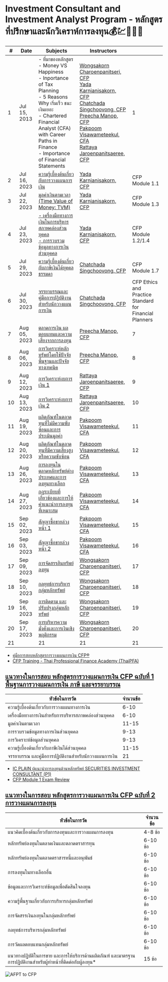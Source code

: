 # Investment Consultant and Investment Analyst Program - หลักสูตรที่ปรึกษาและนักวิเคราห์การลงทุน💰💹👨🏻‍💼

| #  |     Date      | Subjects | Instructors |  |
|----|---------------|----------|----------|----------|
| 1  | Jul 15, 2013  | - ที่มาของหลักสูตร <br /> - Money VS Happiness <br /> - Inportance of Tax Planning <br /> - 5 Reasons Why เริ่มเร็ว ชนะ เงินเยอะ <br /> - Chartered Financial Analyst (CFA) with Career Paths in Finance <br /> - Importance of Financial Statements | [Wongsakorn Charoenpanitseri, CFP](https://www.linkedin.com/in/wongsakorn-charoenpanitseri-0130431b4/?originalSubdomain=th) <br /> [Yada Karnjanisakorn, CFP](https://www.linkedin.com/in/yada-karnjanisakorn-0601301a1/?originalSubdomain=th) <br /> [Chatchada Singchoovong, CFP](https://www.linkedin.com/in/chatchada-singchoovong-cfp%C2%AE-8947801a5/?originalSubdomain=th) <br /> [Preecha Manop, CFP](https://www.facebook.com/preecha.manop/) <br /> [Pakpoom Visawameteekul, CFA](https://www.linkedin.com/in/pakpoom-visawameteekul-cfa-frm-6415064b/?originalSubdomain=th) <br /> [Rattaya Jaroenpanitsaeree, CFP](https://www.linkedin.com/in/rattaya-jaroenpanitsaeree-255a41161/?originalSubdomain=th) | 1  |
| 2  | Jul 16, 2023  | [ความรู้เบื้องต้นเกี่ยวกับการวางแผนการเงิน](https://thaipfa.co.th/news/view/136) | [Yada Karnjanisakorn, CFP](https://www.linkedin.com/in/yada-karnjanisakorn-0601301a1/?originalSubdomain=th)  | CFP Module 1.1 |
| 3  | Jul 22, 2023  | [มูลค่าเงินตามเวลา (Time Value of Money: TVM)](https://thaipfa.co.th/news/view/143) | [Yada Karnjanisakorn, CFP](https://www.linkedin.com/in/yada-karnjanisakorn-0601301a1/?originalSubdomain=th)  | CFP Module 1.3 |
| 4  | Jul 23, 2023  | [- เครื่องมือทางการเงินในการบริหารสภาพคล่องส่วนบุคคล](https://www.thaipfa.co.th/news/view/142) <br /> [- การรวบรวมข้อมูลทางการเงินส่วนบุคคล](https://thaipfa.co.th/news/view/150) | [Yada Karnjanisakorn, CFP](https://www.linkedin.com/in/yada-karnjanisakorn-0601301a1/?originalSubdomain=th)  | CFP Module 1.2/1.4 |
| 5  | Jul 29, 2023  | [ความรู้เบื้องต้นเกี่ยวกับภาษีเงินได้บุคคลธรรมดา ]()  | [Chatchada Singchoovong, CFP](https://www.linkedin.com/in/chatchada-singchoovong-cfp%C2%AE-8947801a5/?originalSubdomain=th)  | CFP Module 1.7  |
| 6  | Jul 30, 2023  | [จรรยาบรรณและคู่มือการปฏิบัติงานสำหรับนักวางแผนการเงิน](https://www.mebmarket.com/index.php?action=BookDetails&book_id=2684&page_no=1)  | [Chatchada Singchoovong, CFP](https://www.linkedin.com/in/chatchada-singchoovong-cfp%C2%AE-8947801a5/?originalSubdomain=th)  | CFP Ethics and Practice Standard for Financial Planners |
| 7  | Aug 05, 2023  | [ตลาดการเงิน ผลตอบแทนและความเสี่ยงจากการลงทุน]()  | [Preecha Manop, CFP](https://www.facebook.com/preecha.manop/)  | 7  |
| 8  | Aug 06, 2023  | [การวิเคราะห์หลักทรัพย์โดยใช้ปัจจัยพื้นฐานและปัจจัยทางเทคนิค]()  | [Preecha Manop, CFP](https://www.facebook.com/preecha.manop/)  | 8  |
| 9  | Aug 12, 2023  | [การวิเคราะห์งบการเงิน 1]()  | [Rattaya Jaroenpanitsaeree, CFP](https://www.linkedin.com/in/rattaya-jaroenpanitsaeree-255a41161/?originalSubdomain=th)  | 9  |
| 10 | Aug 13, 2023  | [การวิเคราะห์งบการเงิน 2]() | [Rattaya Jaroenpanitsaeree, CFP](https://www.linkedin.com/in/rattaya-jaroenpanitsaeree-255a41161/?originalSubdomain=th) | 10 |
| 11 | Aug 19, 2023  | [ผลิตภัณฑ์ในตลาดทุนที่ไม่มีความซับซ้อนและการประเมินมูลค่า]() | [Pakpoom Visawameteekul, CFA](https://www.linkedin.com/in/pakpoom-visawameteekul-cfa-frm-6415064b/?originalSubdomain=th) | 11 |
| 12 | Aug 20, 2023  | [ผลิตภัณฑ์ในตลาดทุนที่มีความเสี่ยงสูงหรือความซับซ้อน]() | [Pakpoom Visawameteekul, CFA](https://www.linkedin.com/in/pakpoom-visawameteekul-cfa-frm-6415064b/?originalSubdomain=th) | 12 |
| 13 | Aug 26, 2023  | [การลงทุนในตลาดหลักทรัพย์ต่างประเทศและการลงทุนทางเลือก]() | [Pakpoom Visawameteekul, CFA](https://www.linkedin.com/in/pakpoom-visawameteekul-cfa-frm-6415064b/?originalSubdomain=th) | 13 |
| 14 | Aug 27, 2023  | [กฎระเบียบที่เกี่ยวข้องและการให้คำแนะนำการลงทุนที่เหมาะสม]() | [Pakpoom Visawameteekul, CFA](https://www.linkedin.com/in/pakpoom-visawameteekul-cfa-frm-6415064b/?originalSubdomain=th) | 14 |
| 15 | Sep 02, 2023  | [สัญญาซื้อขายล่วงหน้า 1]() | [Pakpoom Visawameteekul, CFA](https://www.linkedin.com/in/pakpoom-visawameteekul-cfa-frm-6415064b/?originalSubdomain=th) | 15 |
| 16 | Sep 03, 2023  | [สัญญาซื้อขายล่วงหน้า 2]() | [Pakpoom Visawameteekul, CFA](https://www.linkedin.com/in/pakpoom-visawameteekul-cfa-frm-6415064b/?originalSubdomain=th) | 16 |
| 17 | Sep 09, 2023  | [การจัดสรรสินทรัพย์ลงทุน]() | [Wongsakorn Charoenpanitseri, CFP](https://www.linkedin.com/in/wongsakorn-charoenpanitseri-0130431b4/?originalSubdomain=th) | 17 |
| 18 | Sep 10, 2023  | [กลยุทธ์การบริหารกลุ่มหลักทรัพย์]() | [Wongsakorn Charoenpanitseri, CFP](https://www.linkedin.com/in/wongsakorn-charoenpanitseri-0130431b4/?originalSubdomain=th) | 18 |
| 19 | Sep 16, 2023  | [การติดตาม และปรับปรุงกลุ่มหลักทรัพย์]() | [Wongsakorn Charoenpanitseri, CFP](https://www.linkedin.com/in/wongsakorn-charoenpanitseri-0130431b4/?originalSubdomain=th) | 19 |
| 20 | Sep 17, 2023  | [การบริหารความมั่งคั่งและการเงินเชิงพฤติกรรม]() | [Wongsakorn Charoenpanitseri, CFP](https://www.linkedin.com/in/wongsakorn-charoenpanitseri-0130431b4/?originalSubdomain=th) | 20 |
| 21 |               | 21 | 21 | 21 |

- [คู่มือการสอบหลักสูตรการวางแผนการเงิน CFP®](https://www.tfpa.or.th/9e6417ebffecef071/Upload/01_Guide%20to%20CFP%20certification%20examination.pdf)
- [CFP Training - Thai Professional Finance Academy (ThaiPFA)](https://www.youtube.com/playlist?list=PLdhZ853PBa5rAEwDF-m0XHO50SuRY9e74)
## [แนวทางในการสอบ หลักสูตรการวางแผนการเงิน CFP ฉบับที่ 1 พื้นฐานการวางแผนการเงิน ภาษี และจรรยาบรรณ](https://thaipfa.co.th/article/view/106)

| หัวข้อในการวัด                                            | จำนวนข้อ |
|--------------------------------------------------------|---------|
| ความรู้เบื้องต้นเกี่ยวกับการวางแผนทางการเงิน                     | 6-10    |
| เครื่องมือทางการเงินสำหรับการบริหารสภาพคล่องส่วนบุคคล           | 6-10    |
| มูลค่าเงินตามเวลา                                         | 11-15   |
| การรวบรวมข้อมูลทางการเงินส่วนบุคคล                          | 9-13    |
| การวิเคราะห์ข้อมูลส่วนบุคคล                                  | 9-13    |
| ความรู้เบื้องต้นเกี่ยวกับภาษีเงินได้ส่วนบุคคล                       | 11-15   |
| จรรยาบรรณ และคู่มือการปฏิบัติงานสำหรับนักวางแผนการเงิน          | 21      |


- [IC PLAIN ผู้แนะนำการลงทุนด้านหลักทรัพย์ SECURITIES INVESTMENT CONSULTANT (P1)](https://thaipfa.co.th/course/view/21/IC-Plain)
- [CFP Module 1 Exam Review](https://www.kititouch.com/cfp-module1-certify/)


## [แนวทางในการสอบ หลักสูตรการวางแผนการเงิน CFP ฉบับที่ 2 การวางแผนการลงทุน](https://thaipfa.co.th/news/view/129)

| หัวข้อในการวัด                                     |   จำนวนข้อ    |
|-------------------------------------------------|--------------|
| แนวคิดเบื้องต้นเกี่ยวกับการลงทุนและการวางแผนการลงทุน     | 4-8 ข้อ      |
| หลักทรัพย์ลงทุนในตลาดเงินและตลาดตราสารทุน            | 6-10 ข้อ     |
| หลักทรัพย์ลงทุนในตลาดตราสารหนี้และอนุพันธ์             | 6-10 ข้อ     |
| การลงทุนในทางเลือกอื่น                              | 6-10 ข้อ     |
| ข้อมูลและการวิเคราะห์ข้อมูลเพื่อตัดสินใจลงทุน             | 6-10 ข้อ      |
| ความรู้พื้นฐานเกี่ยวกับการบริหารกลุ่มหลักทรัพย์             | 6-10 ข้อ      |
| การจัดสรรเงินลงทุนในกลุ่มหลักทรัพย์                    | 6-10 ข้อ      |
| กลยุทธ์การบริหารกลุ่มหลักทรัพย์                        | 6-10 ข้อ     |
| การวัดผลตอบแทนกลุ่มหลักทรัพย์                       | 6-10 ข้อ      |
| แนวทางปฏิบัติในการขาย และการให้บริการด้านผลิตภัณฑ์ และมาตรฐานการปฏิบัติงานสำหรับผู้ทำหน้าที่ติดต่อกับผู้ลงทุน* | 15 ข้อ |

![AFPT to CFP](https://i.ibb.co/gSqjDbd/Investment-Licenses.jpg)